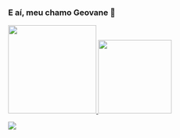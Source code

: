 ### E aí, meu chamo Geovane 👋

<!--
**uburi/uburi** is a ✨ _special_ ✨ repository because its `README.md` (this file) appears on your GitHub profile.

Here are some ideas to get you started:

- 🔭 I’m currently working on ...
- 🌱 I’m currently learning ...
- 👯 I’m looking to collaborate on ...
- 🤔 I’m looking for help with ...
- 💬 Ask me about ...
- 📫 How to reach me: ...
- 😄 Pronouns: ...
- ⚡ Fun fact: ...
-->
<div>
  <a href="https://github.com/uburi">
<img height="180em" src="https://github-readme-stats.vercel.app/api?username=uburi&show_icons=true&theme=dark" />
<img height="150em" src="https://github-readme-stats.vercel.app/api/top-langs/?username=uburi&layout=compact&show_icons=true&theme=dark" />
</div>
  
<a href="https://www.linkedin.com/in/geovaneassuncao/" > <img src="https://img.shields.io/badge/LinkedIn-0077B5?style=for-the-badge&logo=linkedin&logoColor=white" />
